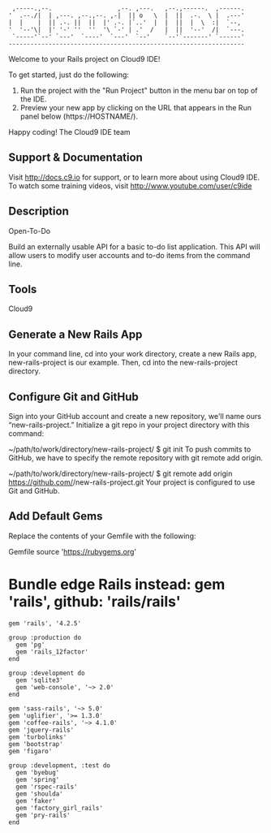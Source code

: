 
     ,-----.,--.                  ,--. ,---.   ,--.,------.  ,------.
    '  .--./|  | ,---. ,--.,--. ,-|  || o   \  |  ||  .-.  \ |  .---'
    |  |    |  || .-. ||  ||  |' .-. |`..'  |  |  ||  |  \  :|  `--, 
    '  '--'\|  |' '-' ''  ''  '\ `-' | .'  /   |  ||  '--'  /|  `---.
     `-----'`--' `---'  `----'  `---'  `--'    `--'`-------' `------'
    ----------------------------------------------------------------- 


Welcome to your Rails project on Cloud9 IDE!

To get started, just do the following:

1. Run the project with the "Run Project" button in the menu bar on top of the IDE.
2. Preview your new app by clicking on the URL that appears in the Run panel below (https://HOSTNAME/).

Happy coding!
The Cloud9 IDE team


## Support & Documentation

Visit http://docs.c9.io for support, or to learn more about using Cloud9 IDE. 
To watch some training videos, visit http://www.youtube.com/user/c9ide


## Description
Open-To-Do

Build an externally usable API for a basic to-do list application. This API will allow users to modify user accounts and to-do items from the command line.

## Tools
Cloud9

## Generate a New Rails App
In your command line, cd into your work directory, create a new Rails app, new-rails-project is our example. Then, cd into the new-rails-project directory. 

## Configure Git and GitHub
Sign into your GitHub account and create a new repository, we'll name ours “new-rails-project.” Initialize a git repo in your project directory with this command:

~/path/to/work/directory/new-rails-project/
$ git init
To push commits to GitHub, we have to specify the remote repository with git remote add origin.

~/path/to/work/directory/new-rails-project/
$ git remote add origin https://github.com/<user name>/new-rails-project.git
Your project is configured to use Git and GitHub.

## Add Default Gems
Replace the contents of your Gemfile with the following:

Gemfile
 source 'https://rubygems.org'
 
 # Bundle edge Rails instead: gem 'rails', github: 'rails/rails'
 ```
 gem 'rails', '4.2.5'
 
 group :production do
   gem 'pg'
   gem 'rails_12factor'
 end
 
 group :development do
   gem 'sqlite3'
   gem 'web-console', '~> 2.0'
 end
 
 gem 'sass-rails', '~> 5.0'
 gem 'uglifier', '>= 1.3.0'
 gem 'coffee-rails', '~> 4.1.0'
 gem 'jquery-rails'
 gem 'turbolinks'
 gem 'bootstrap'
 gem 'figaro'

 group :development, :test do
   gem 'byebug'
   gem 'spring'
   gem 'rspec-rails'
   gem 'shoulda'
   gem 'faker'
   gem 'factory_girl_rails'
   gem 'pry-rails'
 end
 ```
